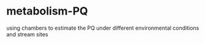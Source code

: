 # metabolism-PQ
 using chambers to estimate the PQ under different environmental conditions and stream sites
